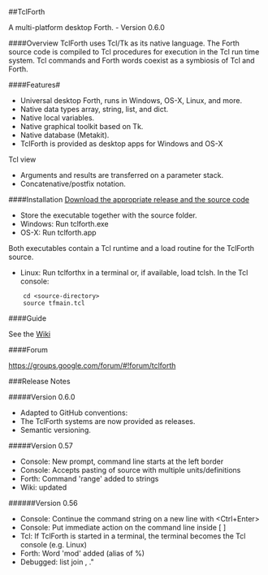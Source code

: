 ##TclForth

A multi-platform desktop Forth. - Version 0.6.0

####Overview
TclForth uses Tcl/Tk as its native language. The Forth source code is compiled to Tcl procedures for execution in the Tcl run time system. Tcl commands and Forth words coexist as a symbiosis of Tcl and Forth. 


####Features#

* Universal desktop Forth, runs in Windows, OS-X, Linux, and more. 
* Native data types array, string, list, and dict.
* Native local variables.
* Native graphical toolkit based on Tk.
* Native database (Metakit).
* TclForth is provided as desktop apps for Windows and OS-X

Tcl view

* Arguments and results are transferred on a parameter stack. 
* Concatenative/postfix notation.

####Installation
[Download the appropriate release and the source code](https://github.com/wolfwejgaard/tclforth/releases) 

* Store the executable together with the source folder.
* Windows: Run tclforth.exe
* OS-X: Run tclforth.app

Both executables contain a Tcl runtime and a load routine for the TclForth source.




* Linux: Run tclforthx in a terminal or, if available, load tclsh. In the Tcl console:

```
    cd <source-directory>
    source tfmain.tcl
```

####Guide

See the [Wiki](https://github.com/wolfwejgaard/tclforth/wiki)

####Forum

https://groups.google.com/forum/#!forum/tclforth



###Release Notes

#####Version 0.6.0

* Adapted to GitHub conventions:
* The TclForth systems are now provided as releases.
* Semantic versioning.

#####Version 0.57

* Console: New prompt, command line starts at the left border
* Console: Accepts pasting of source with multiple units/definitions 
* Forth: Command 'range' added to strings
* Wiki: updated

######Version 0.56

* Console: Continue the command string on a new line with \<Ctrl+Enter\>
* Console: Put immediate action on the command line inside [ ]
* Tcl: If TclForth is started in a terminal, the terminal becomes the Tcl console (e.g. Linux)
* Forth: Word 'mod' added (alias of %) 
* Debugged: list join ,   ."  






